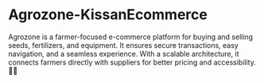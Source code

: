 # Agrozone-KissanEcommerce
 Agrozone is a farmer-focused e-commerce platform for buying and selling seeds, fertilizers, and equipment. It ensures secure transactions, easy navigation, and a seamless experience. With a scalable architecture, it connects farmers directly with suppliers for better pricing and accessibility. 🚜🌱
